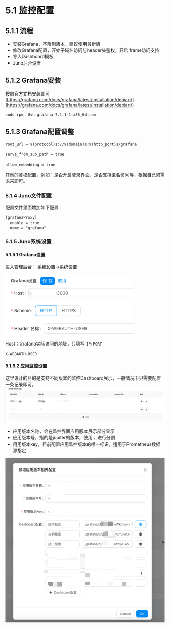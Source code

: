 # 5.1 监控配置

## 5.1.1 流程
- 安装Grafana，不限制版本，建议使用最新版
- 修改Grafana配置，开始子域名访问与header头鉴权，开启iframe访问支持
- 导入Dashboard模板
- Juno后台设置

## 5.1.2 Grafana安装
 
按照官方文档安装即可  
[https://grafana.com/docs/grafana/latest/installation/debian/](https://grafana.com/docs/grafana/latest/installation/debian/)

```
sudo rpm -Uvh grafana-7.1.1-1.x86_64.rpm
```

## 5.1.3 Grafana配置调整


```
root_url = %(protocol)s://%(domain)s:%(http_port)s/grafana

serve_from_sub_path = true

allow_embedding = true
```

其他的鉴权配置，例如：是否开启登录界面、是否支持匿名访问等，根据自己的需求来即可。

### 5.1.4 Juno文件配置

配置文件里面增加如下配置
```
[grafanaProxy]
  enable = true
  name = "grafana"
```

### 5.1.5 Juno系统设置


#### 5.1.5.1 Grafana设置
进入管理后台：
系统设置->系统设置

![../static/juno/monitor-5.1.5.1.png](../static/juno/monitor-5.1.5.1.png)

Host：Grafana实际访问的地址，只填写 `IP:PORT`

```
X-WEBAUTH-USER
```

#### 5.1.5.2 应用监控设置
这里设计的目的是支持不同版本的监控Dashboard展示，一般情况下只需要配置一条记录即可。
![../static/juno/monitor-5.1.5.2.png](../static/juno/monitor-5.1.5.2.png)


- 应用版本名称，会在监控界面应用版本展示部分显示
- 应用版本号，指的是jupiter的版本，使用 `，`进行分割
- 用用版本key，目前配置应用监控版本的唯一标识，适用于Prometheus数据源指定


![../static/juno/monitor-5.1.5.3.png](../static/juno/monitor-5.1.5.3.png)